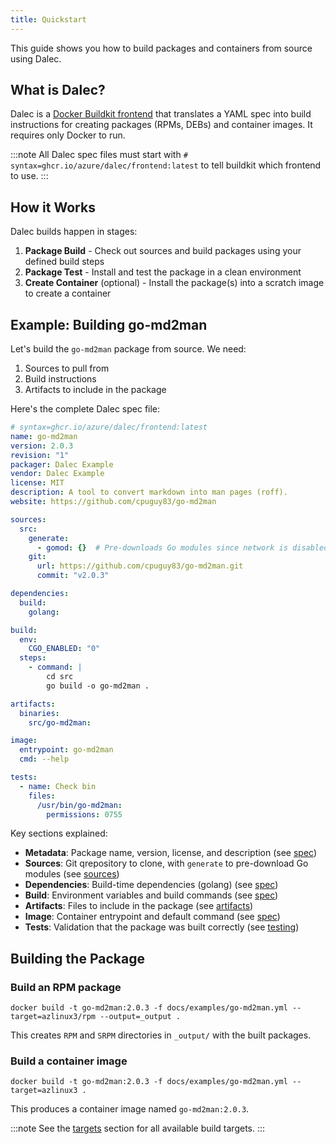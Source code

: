 ```yaml
---
title: Quickstart
---
```


This guide shows you how to build packages and containers from source using Dalec.

## What is Dalec?

Dalec is a [Docker Buildkit frontend](https://docs.docker.com/build/buildkit/frontend/) that translates a YAML spec into build instructions for creating packages (RPMs, DEBs) and container images. It requires only Docker to run.

:::note
All Dalec spec files must start with `# syntax=ghcr.io/azure/dalec/frontend:latest` to tell buildkit which frontend to use.
:::

## How it Works

Dalec builds happen in stages:

1. **Package Build** - Check out sources and build packages using your defined build steps
2. **Package Test** - Install and test the package in a clean environment
3. **Create Container** (optional) - Install the package(s) into a scratch image to create a container

## Example: Building go-md2man

Let's build the `go-md2man` package from source. We need:

1. Sources to pull from
2. Build instructions
3. Artifacts to include in the package

Here's the complete Dalec spec file:

```yaml
# syntax=ghcr.io/azure/dalec/frontend:latest
name: go-md2man
version: 2.0.3
revision: "1"
packager: Dalec Example
vendor: Dalec Example
license: MIT
description: A tool to convert markdown into man pages (roff).
website: https://github.com/cpuguy83/go-md2man

sources:
  src:
    generate:
      - gomod: {}  # Pre-downloads Go modules since network is disabled during build
    git:
      url: https://github.com/cpuguy83/go-md2man.git
      commit: "v2.0.3"

dependencies:
  build:
    golang:

build:
  env:
    CGO_ENABLED: "0"
  steps:
    - command: |
        cd src
        go build -o go-md2man .

artifacts:
  binaries:
    src/go-md2man:

image:
  entrypoint: go-md2man
  cmd: --help

tests:
  - name: Check bin
    files:
      /usr/bin/go-md2man:
        permissions: 0755
```

Key sections explained:

- **Metadata**: Package name, version, license, and description (see [spec](spec.md))
- **Sources**: Git qrepository to clone, with `generate` to pre-download Go modules (see [sources](sources.md))
- **Dependencies**: Build-time dependencies (golang) (see [spec](spec.md#dependencies-section))
- **Build**: Environment variables and build commands (see [spec](spec.md#build-section))
- **Artifacts**: Files to include in the package (see [artifacts](artifacts.md))
- **Image**: Container entrypoint and default command (see [spec](spec.md#image-section))
- **Tests**: Validation that the package was built correctly (see [testing](testing.md))

## Building the Package

### Build an RPM package

```shell
docker build -t go-md2man:2.0.3 -f docs/examples/go-md2man.yml --target=azlinux3/rpm --output=_output .
```

This creates `RPM` and `SRPM` directories in `_output/` with the built packages.

### Build a container image

```shell
docker build -t go-md2man:2.0.3 -f docs/examples/go-md2man.yml --target=azlinux3 .
```

This produces a container image named `go-md2man:2.0.3`.

:::note
See the [targets](targets.md) section for all available build targets.
:::

